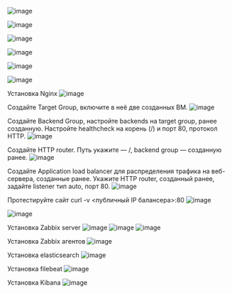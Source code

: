 ![image](https://github.com/SergeySS72/Diplom/assets/134854727/0c0c9e30-da24-4373-bf5f-68ef06f1f4ee)

![image](https://github.com/SergeySS72/Diplom/assets/134854727/fe22deff-8d12-4469-ac47-9ed54b557d93)

![image](https://github.com/SergeySS72/Diplom/assets/134854727/16bddce5-0cdd-4ddb-9204-e89e17273c35)

![image](https://github.com/SergeySS72/Diplom/assets/134854727/d8db223f-e167-443d-8e3a-7c5beaf9ad03)

![image](https://github.com/SergeySS72/Diplom/assets/134854727/2db56a98-b8ea-4cb2-9b68-b5d1207cf448)

![image](https://github.com/SergeySS72/Diplom/assets/134854727/056b9e41-d41a-44ac-b945-9dd787df14e4)

Установка Nginx
![image](https://github.com/SergeySS72/Diplom/assets/134854727/e7a86b25-cd85-4423-86a0-1f4e1c8b2d66)

Создайте Target Group, включите в неё две созданных ВМ.
![image](https://github.com/SergeySS72/Diplom/assets/134854727/02c555a5-8019-41e8-85d1-976a0a9b09ef)

Создайте Backend Group, настройте backends на target group, ранее созданную. Настройте healthcheck на корень (/) и порт 80, протокол HTTP.
![image](https://github.com/SergeySS72/Diplom/assets/134854727/490c2928-f10f-4fbb-8e11-3b41b2bf7f1a)

Создайте HTTP router. Путь укажите — /, backend group — созданную ранее.
![image](https://github.com/SergeySS72/Diplom/assets/134854727/6e96bea2-35bb-4e68-a703-5db408c28e2e)

Создайте Application load balancer для распределения трафика на веб-сервера, созданные ранее. Укажите HTTP router, созданный ранее, задайте listener тип auto, порт 80.
![image](https://github.com/SergeySS72/Diplom/assets/134854727/4b7ac277-29d9-4446-9b78-6019326cd871)

Протестируйте сайт curl -v <публичный IP балансера>:80
![image](https://github.com/SergeySS72/Diplom/assets/134854727/b81ea1ca-9856-4dc5-9eaf-de38baa93657)

![image](https://github.com/SergeySS72/Diplom/assets/134854727/39215d98-4d23-4924-b704-2b0fbe913d09)

Установка Zabbix server
![image](https://github.com/SergeySS72/Diplom/assets/134854727/ceb9a2a7-196d-4af3-84a0-018c47d40f4c)
![image](https://github.com/SergeySS72/Diplom/assets/134854727/eee4cbd9-67c9-44ce-a646-249d2b7ea186)
![image](https://github.com/SergeySS72/Diplom/assets/134854727/10884870-eb6f-40d8-a188-a8aaabe87842)

Установка Zabbix агентов
![image](https://github.com/SergeySS72/Diplom/assets/134854727/643e5b21-3348-4029-9731-69814e573011)

Установка elasticsearch
![image](https://github.com/SergeySS72/Diplom/assets/134854727/a7fa2c72-1f1e-41df-abd6-192b02041853)

Установка filebeat
![image](https://github.com/SergeySS72/Diplom/assets/134854727/6f8add5e-4b57-4a4d-8c4a-92b753142909)

Установка Kibana
![image](https://github.com/SergeySS72/Diplom/assets/134854727/71dd326b-3b9d-4136-867a-cf8ef647b8e3)
